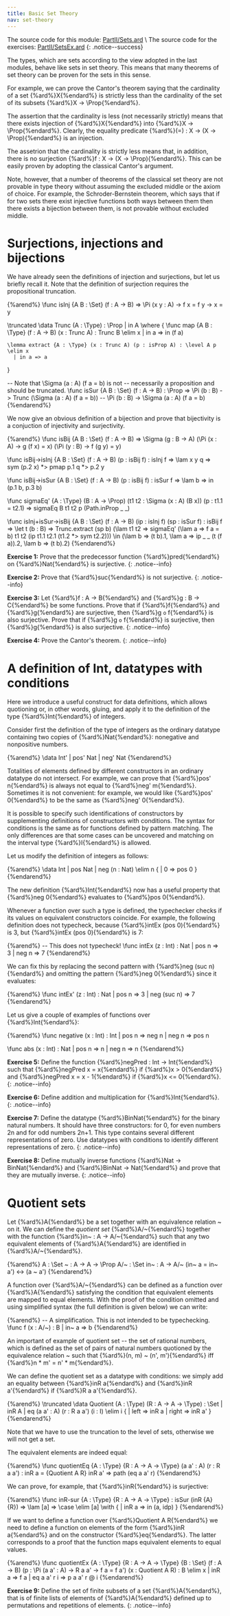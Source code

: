 ```yaml
---
title: Basic Set Theory
nav: set-theory
---
```


The source code for this module: [PartII/Sets.ard](https://github.com/arend-lang/tutorial-code/blob/master/PartII/src/Sets.ard) \\
The source code for the exercises: [PartII/SetsEx.ard](https://github.com/arend-lang/tutorial-code/blob/master/PartII/src/Exercises/SetsEx.ard)
{: .notice--success}

The types, which are sets according to the view adopted in the last modules, behave like sets in set theory.
This means that many theorems of set theory can be proven for the sets in this sense. 

For example, we can prove the Cantor's theorem saying that the cardinality of a set {%ard%}X{%endard%} is 
strictly less than the cardinality of the set of its subsets {%ard%}X -> \Prop{%endard%}.

The assertion that the cardinality is less (not necessarily strictly) means that there exists injection 
of {%ard%}X{%endard%} into {%ard%}X -> \Prop{%endard%}. Clearly, the equality predicate 
{%ard%}(=) : X -> (X -> \Prop){%endard%} is an injection.

The assetrion that the cardinality is strictly less means that, in addition, there is no surjection 
{%ard%}f : X -> (X -> \Prop){%endard%}. This can be easily proven by adopting the classical Cantor's
argument.

Note, however, that a number of theorems of the classical set theory are not provable in type theory
without assuming the excluded middle or the axiom of choice. For example, the Schroder-Bernstein 
theorem, which says that if for two sets there exist injective functions both ways between them then
there exists a bijection between them, is not provable without excluded middle. 

# Surjections, injections and bijections

We have already seen the definitions of injection and surjections, but let us briefly recall it. 
Note that the definition of surjection requires the propositional truncation.

{%arend%}
\func isInj {A B : \Set} (f : A -> B) => \Pi (x y : A) -> f x = f y -> x = y

\truncated \data Trunc (A : \Type) : \Prop
  | in A
  \where {
    \func map {A B : \Type} (f : A -> B) (x : Trunc A) : Trunc B \elim x
      | in a => in (f a)

    \lemma extract {A : \Type} (x : Trunc A) (p : isProp A) : \level A p \elim x
      | in a => a
  }

-- Note that \Sigma (a : A) (f a = b) is not
-- necessarily a proposition and should be truncated.
\func isSur {A B : \Set} (f : A -> B) : \Prop =>
     \Pi (b : B) -> Trunc (\Sigma (a : A) (f a = b))
  -- \Pi (b : B) ->        \Sigma (a : A) (f a = b)
{%endarend%}

We now give an obvious definition of a bijection and prove that bijectivity
is a conjuction of injectivity and surjectivity.

{%arend%}
\func isBij {A B : \Set} (f : A -> B) => \Sigma (g : B -> A) (\Pi (x : A) -> g (f x) = x) (\Pi (y : B) -> f (g y) = y)

\func isBij->isInj {A B : \Set} (f : A -> B) (p : isBij f) : isInj f => \lam x y q => sym (p.2 x) *> pmap p.1 q *> p.2 y

\func isBij->isSur {A B : \Set} (f : A -> B) (p : isBij f) : isSur f => \lam b => in (p.1 b, p.3 b)

\func sigmaEq' {A : \Type} (B : A -> \Prop) (t1 t2 : \Sigma (x : A) (B x)) (p : t1.1 = t2.1)
  => sigmaEq B t1 t2 p (Path.inProp _ _)

\func isInj+isSur->isBij {A B : \Set} (f : A -> B) (ip : isInj f) (sp : isSur f) : isBij f
  => \let t (b : B) => Trunc.extract (sp b) (\lam t1 t2 => sigmaEq' (\lam a => f a = b) t1 t2 (ip t1.1 t2.1 (t1.2 *> sym t2.2)))
     \in (\lam b => (t b).1, \lam a => ip _ _ (t (f a)).2, \lam b => (t b).2)
{%endarend%}

**Exercise 1:** Prove that the predecessor function {%ard%}pred{%endard%} on {%ard%}Nat{%endard%} is surjective.
{: .notice--info}

**Exercise 2:** Prove that {%ard%}suc{%endard%} is not surjective.
{: .notice--info}

**Exercise 3:** Let {%ard%}f : A -> B{%endard%} and {%ard%}g : B -> C{%endard%} be some functions.
    Prove that if {%ard%}f{%endard%} and {%ard%}g{%endard%} are surjective, then {%ard%}g `o` f{%endard%} is also surjective.
    Prove that if {%ard%}g `o` f{%endard%} is surjective, then {%ard%}g{%endard%} is also surjective.
{: .notice--info}

**Exercise 4:** Prove the Cantor's theorem.
{: .notice--info}


# A definition of Int, datatypes with conditions

Here we introduce a useful construct for data definitions, which allows quotioning
or, in other words, gluing, and apply it to the definition of the type {%ard%}Int{%endard%}
of integers.

Consider first the definition of the type of integers as the ordinary datatype containing
two copies of {%ard%}Nat{%endard%}: nonegative and nonpositive numbers.

{%arend%}
\data Int'
  | pos' Nat
  | neg' Nat
{%endarend%}

Totalities of elements defined by different constructors in an ordinary datatype do
not intersect. For example, we can prove that {%ard%}pos' n{%endard%} is always not
equal to {%ard%}neg' m{%endard%}. Sometimes it is not convenient: for example, 
we would like {%ard%}pos' 0{%endard%} to be the same as {%ard%}neg' 0{%endard%}.

It is possible to specify such identifications of constructors by supplementing
definitions of constructors with conditions. The syntax for conditions is the same
as for functions defined by pattern matching. The only differences are that
some cases can be uncovered and matching on the interval type {%ard%}I{%endard%} is allowed.

Let us modify the definition of integers as follows:

{%arend%}
\data Int
  | pos Nat
  | neg (n : Nat) \elim n {
    | 0 => pos 0
  }
{%endarend%}

The new definition {%ard%}Int{%endard%} now has a useful property that {%ard%}neg 0{%endard%}
evaluates to {%ard%}pos 0{%endard%}.

Whenever a function over such a type is defined, the typechecker checks if its 
values on equivalent constructors coincide. For example, the following definition
does not typecheck, because {%ard%}intEx (pos 0){%endard%} is 3, but 
{%ard%}intEx (pos 0){%endard%} is 7:

{%arend%}
-- This does not typecheck!
\func intEx (z : Int) : Nat
  | pos n => 3
  | neg n => 7
{%endarend%}

We can fix this by replacing the second pattern with {%ard%}neg (suc n){%endard%} and 
omitting the pattern {%ard%}neg 0{%endard%} since it evaluates:

{%arend%}
\func intEx' (z : Int) : Nat
  | pos n => 3
  | neg (suc n) => 7
{%endarend%}

Let us give a couple of examples of functions over {%ard%}Int{%endard%}:

{%arend%}
\func negative (x : Int) : Int
  | pos n => neg n
  | neg n => pos n

\func abs (x : Int) : Nat
  | pos n => n
  | neg n => n
{%endarend%}

**Exercise 5:** Define the function {%ard%}negPred : Int -> Int{%endard%} such that 
{%ard%}negPred x = x{%endard%} if {%ard%}x > 0{%endard%} and {%ard%}negPred x = x - 1{%endard%}
if {%ard%}x <= 0{%endard%}.
{: .notice--info}

**Exercise 6:** Define addition and multiplication for {%ard%}Int{%endard%}.
{: .notice--info}

**Exercise 7:** Define the datatype {%ard%}BinNat{%endard%} for the binary natural numbers.
    It should have three constructors: for 0, for even numbers 2n and for odd numbers 2n+1.
    This type contains several different representations of zero.
    Use datatypes with conditions to identify different representations of zero.
{: .notice--info}

**Exercise 8:** Define mutually inverse functions {%ard%}Nat -> BinNat{%endard%} and {%ard%}BinNat -> Nat{%endard%}
 and prove that they are mutually inverse. 
{: .notice--info}


# Quotient sets

Let {%ard%}A{%endard%} be a set together with an equivalence relation ~ on it. 
We can define the _quotient set_ {%ard%}A/~{%endard%} together with the function 
{%ard%}in~ : A -> A/~{%endard%} such that any two equivalent elements of {%ard%}A{%endard%}
are identified in {%ard%}A/~{%endard%}. 

{%arend%}
A : \Set
~ : A -> A -> \Prop
A/~ : \Set
in~ : A -> A/~
(in~ a = in~ a') <-> (a ~ a')
{%endarend%}

A function over {%ard%}A/~{%endard%} can be defined as a function over {%ard%}A{%endard%}
satisfying the condition that equivalent elements are mapped to equal elements. With
the proof of the condition omitted and using simplified syntax (the full definition is given below)
we can write:

{%arend%}
-- A simplification. This is not intended to be typechecking.
\func f (x : A/~) : B
   | in~ a => b
{%endarend%}

An important of example of quotient set -- the set of rational numbers, which is defined
as the set of pairs of natural numbers quotioned by the equivalence relation ~ such that
{%ard%}(n, m) ~ (n', m'){%endard%} iff {%ard%}n * m' = n' * m{%endard%}.

We can define the quotient set as a datatype with conditions: we simply add
an equality between {%ard%}inR a{%endard%} and {%ard%}inR a'{%endard%} if
{%ard%}R a a'{%endard%}.

{%arend%} 
\truncated \data Quotient (A : \Type) (R : A -> A -> \Type) : \Set
  | inR A
  | eq (a a' : A) (r : R a a') (i : I) \elim i {
    | left => inR a
    | right => inR a'
  }
{%endarend%}

Note that we have to use the truncation to the level of sets, otherwise we will
not get a set.

The equivalent elements are indeed equal:

{%arend%}
\func quotientEq {A : \Type} {R : A -> A -> \Type} (a a' : A) (r : R a a')
  : inR a = {Quotient A R} inR a'
  => path (eq a a' r)
{%endarend%}

We can prove, for example, that {%ard%}inR{%endard%} is surjective:

{%arend%}
\func inR-sur {A : \Type} {R : A -> A -> \Type} : isSur (inR {A} {R}) =>
  \lam [a] => \case \elim [a] \with {
    | inR a => in (a, idp)
  }
{%endarend%}

If we want to define a function over {%ard%}Quotient A R{%endard%} we need
to define a function on elements of the form {%ard%}inR a{%endard%} and 
on the constructor {%ard%}eq{%endard%}. The latter corresponds to a proof
that the function maps equivalent elements to equal values.

{%arend%}
\func quotientEx {A : \Type} {R : A -> A -> \Type} {B : \Set}
                 (f : A -> B) (p : \Pi (a a' : A) -> R a a' -> f a = f a')
                 (x : Quotient A R) : B \elim x
  | inR a => f a
  | eq a a' r i => p a a' r @ i
{%endarend%}

**Exercise 9:** Define the set of finite subsets of a set {%ard%}A{%endard%},
 that is of finite lists of elements of {%ard%}A{%endard%} defined up to permutations
 and repetitions of elements.
{: .notice--info}

